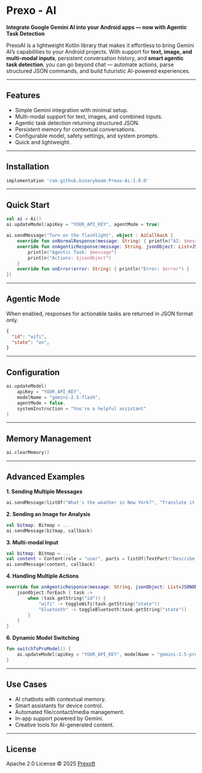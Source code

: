 # Prexo - AI

**Integrate Google Gemini AI into your Android apps — now with Agentic Task Detection**

PrexoAI is a lightweight Kotlin library that makes it effortless to bring Gemini AI’s capabilities to your Android projects. With support for **text, image, and multi-modal inputs**, persistent conversation history, and **smart agentic task detection**, you can go beyond chat — automate actions, parse structured JSON commands, and build futuristic AI-powered experiences.

---

## Features

* Simple Gemini integration with minimal setup.
* Multi-modal support for text, images, and combined inputs.
* Agentic task detection returning structured JSON.
* Persistent memory for contextual conversations.
* Configurable model, safety settings, and system prompts.
* Quick and lightweight.

---

## Installation

```gradle
implementation 'com.github.binarybeam:Prexo-Ai:1.0.0'
```

---

## Quick Start

```kotlin
val ai = Ai()
ai.updateModel(apiKey = "YOUR_API_KEY", agentMode = true)

ai.sendMessage("Turn on the flashlight", object : AiCallback {
    override fun onNormalResponse(message: String) { println("AI: $message") }
    override fun onAgenticResponse(message: String, jsonObject: List<JSONObject>) {
        println("Agentic Task: $message")
        println("Actions: $jsonObject")
    }
    override fun onError(error: String) { println("Error: $error") }
})
```

---

## Agentic Mode

When enabled, responses for actionable tasks are returned in JSON format only.

```json
{
  "id": "wifi",
  "state": "on",
}
```

---

## Configuration

```kotlin
ai.updateModel(
    apiKey = "YOUR_API_KEY",
    modelName = "gemini-2.5-flash",
    agentMode = false,
    systemInstruction = "You're a helpful assistant"
)
```

---

## Memory Management

```kotlin
ai.clearMemory()
```

---

## Advanced Examples

**1. Sending Multiple Messages**

```kotlin
ai.sendMessage(listOf("What's the weather in New York?", "Translate it to French"), callback)
```

**2. Sending an Image for Analysis**

```kotlin
val bitmap: Bitmap = ...
ai.sendMessage(bitmap, callback)
```

**3. Multi-modal Input**

```kotlin
val bitmap: Bitmap = ...
val content = Content(role = "user", parts = listOf(TextPart("Describe this"), ImagePart(bitmap)))
ai.sendMessage(content, callback)
```

**4. Handling Multiple Actions**

```kotlin
override fun onAgenticResponse(message: String, jsonObject: List<JSONObject>) {
    jsonObject.forEach { task ->
        when (task.getString("id")) {
            "wifi" -> toggleWifi(task.getString("state"))
            "bluetooth" -> toggleBluetooth(task.getString("state"))
        }
    }
}
```

**6. Dynamic Model Switching**

```kotlin
fun switchToProModel() {
    ai.updateModel(apiKey = "YOUR_API_KEY", modelName = "gemini-2.5-pro", agentMode = true)
}
```

---

## Use Cases

* AI chatbots with contextual memory.
* Smart assistants for device control.
* Automated file/contact/media management.
* In-app support powered by Gemini.
* Creative tools for AI-generated content.

---

## License

Apache 2.0 License © 2025 [Prexoft](https://github.com/prexoft)
